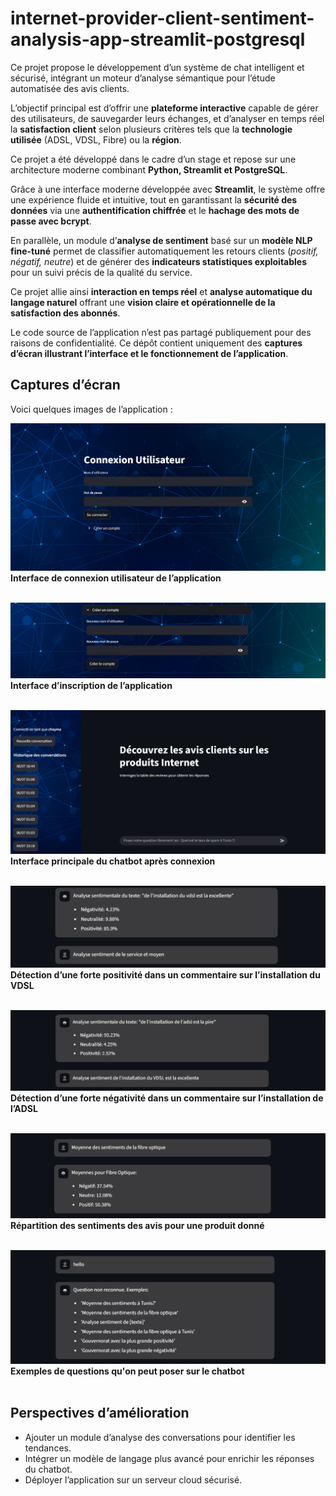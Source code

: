 # internet-provider-client-sentiment-analysis-app-streamlit-postgresql
Ce projet propose le développement d’un système de chat intelligent et sécurisé, intégrant un moteur d’analyse sémantique pour l’étude automatisée des avis clients.

L’objectif principal est d’offrir une **plateforme interactive** capable de gérer des utilisateurs, de sauvegarder leurs échanges, et d’analyser en temps réel la **satisfaction client** selon plusieurs critères tels que la **technologie utilisée** (ADSL, VDSL, Fibre) ou la **région**.

Ce projet a été développé dans le cadre d’un stage et repose sur une architecture moderne combinant **Python, Streamlit et PostgreSQL**.

Grâce à une interface moderne développée avec **Streamlit**, le système offre une expérience fluide et intuitive, tout en garantissant la **sécurité des données** via une **authentification chiffrée** et le **hachage des mots de passe avec bcrypt**.  

En parallèle, un module d’**analyse de sentiment** basé sur un **modèle NLP fine-tuné** permet de classifier automatiquement les retours clients (*positif, négatif, neutre*) et de générer des **indicateurs statistiques exploitables** pour un suivi précis de la qualité du service.

Ce projet allie ainsi **interaction en temps réel** et **analyse automatique du langage naturel** offrant une **vision claire et opérationnelle de la satisfaction des abonnés**.

Le code source de l’application n’est pas partagé publiquement pour des raisons de confidentialité.
Ce dépôt contient uniquement des **captures d’écran illustrant l’interface et le fonctionnement de l’application**.

## Captures d’écran

Voici quelques images de l’application :

![Interface de connexion utilisateur de l’application](interface%20connexion.png)
**Interface de connexion utilisateur de l’application**  <br><br>



![Interface d’inscription de l’application](interface%20insription.png)
**Interface d’inscription de l’application**  <br><br>




    
![Interface principale du chatbot après connexion](interface%20chatbot.png)
**Interface principale du chatbot après connexion**  <br><br>




    
![Détection d’une forte positivité dans un commentaire sur l’installation du VDSL](analyse%20de%20sentiments%20installation%20du%20VDSL.png)
**Détection d’une forte positivité dans un commentaire sur l’installation du VDSL**  <br><br>




    
![Détection d’une forte négativité dans un commentaire sur l’installation de l’ADSL](analyse%20de%20sentiments%20installation%20de%20ADSL.png)
**Détection d’une forte négativité dans un commentaire sur l’installation de l’ADSL**  <br><br>




    
![Répartition des sentiments des avis pour une produit donné](Avis%20sur%20la%20fibre%20optique.png)
**Répartition des sentiments des avis pour une produit donné**  <br><br>




    
![Exemples de questions qu'on peut poser sur le chatbot](Exemples%20questions%20chatbot.png)
**Exemples de questions qu'on peut poser sur le chatbot**  <br><br>


  
## Perspectives d’amélioration

- Ajouter un module d’analyse des conversations pour identifier les tendances.
- Intégrer un modèle de langage plus avancé pour enrichir les réponses du chatbot.
- Déployer l’application sur un serveur cloud sécurisé.




